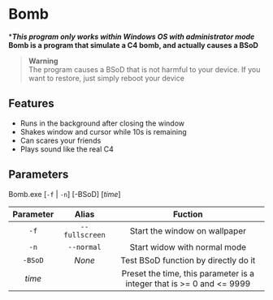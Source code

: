 # Bomb
****This program only works within Windows OS with administrator mode***  
**Bomb is a program that simulate a C4 bomb, and actually causes a BSoD**  
> **Warning**  
> The program causes a BSoD that is not harmful to your device. If you want to restore, just simply reboot your device

## Features
- Runs in the background after closing the window
- Shakes window and cursor while 10s is remaining
- Can scares your friends
- Plays sound like the real C4

## Parameters
Bomb.exe [`-f` | `-n`] [-BSoD] [*time*]

|Parameter|Alias|Fuction|
|:---:|:---:|:---:|
|`-f`|`--fullscreen`|Start the window on wallpaper|
|`-n`|`--normal`|Start widow with normal mode|
|`-BSoD`|*None*|Test BSoD function by directly do it|
|*time*||Preset the time, this parameter is a integer that is >= 0 and <= 9999|
